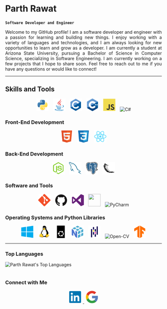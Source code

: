 # Parth Rawat

**`Software Developer and Engineer`**

<p align="justify">
Welcome to my GitHub profile! I am a software developer and engineer with a passion for learning and building new things. I enjoy working with a variety of languages and technologies, and I am always looking for new opportunities to learn and grow as a developer. I am currently a student at Arizona State University, pursuing a Bachelor of Science in Computer Science, specializing in Software Engineering. I am currently working on a few projects that I hope to share soon. Feel free to reach out to me if you have any questions or would like to connect!
</p>

---

## Skills and Tools

<p align="center">
  <img src="https://raw.githubusercontent.com/devicons/devicon/master/icons/python/python-original.svg" alt="python" width="40" height="40" style="margin: 0 5px"/>
  <img src="https://raw.githubusercontent.com/devicons/devicon/master/icons/java/java-original.svg" alt="java" width="40" height="40" style="margin: 0 5px"/>
  <img src="https://raw.githubusercontent.com/devicons/devicon/master/icons/c/c-original.svg" alt="c" width="40" height="40" style="margin: 0 5px"/>
  <img src="https://raw.githubusercontent.com/devicons/devicon/master/icons/cplusplus/cplusplus-original.svg" alt="c++" width="40" height="40" style="margin: 0 5px"/>
  <img src="https://raw.githubusercontent.com/devicons/devicon/master/icons/javascript/javascript-original.svg" alt="javascript" width="40" height="40" style="margin: 0 5px"/>
  <img src="https://cdn.jsdelivr.net/gh/devicons/devicon/icons/csharp/csharp-original.svg" alt="C#" width="40" height="40" style="margin: 0 5px"/>
</p>

### Front-End Development
<p align="center">
  <img src="https://raw.githubusercontent.com/devicons/devicon/master/icons/html5/html5-original.svg" alt="html5" width="40" height="40" style="margin: 0 5px"/>
  <img src="https://raw.githubusercontent.com/devicons/devicon/master/icons/css3/css3-original.svg" alt="css3" width="40" height="40" style="margin: 0 5px"/>
  <img src="https://raw.githubusercontent.com/devicons/devicon/master/icons/react/react-original.svg" alt="react" width="40" height="40" style="margin: 0 5px"/>
</p>

### Back-End Development
<p align="center">
  <img src="https://raw.githubusercontent.com/devicons/devicon/master/icons/nodejs/nodejs-original.svg" alt="nodejs" width="40" height="40" style="margin: 0 5px"/>
  <img src="https://raw.githubusercontent.com/devicons/devicon/master/icons/mysql/mysql-original.svg" alt="mysql" width="40" height="40" style="margin: 0 5px"/>
  <img src="https://raw.githubusercontent.com/devicons/devicon/master/icons/postgresql/postgresql-original.svg" alt="postgresql" width="40" height="40" style="margin: 0 5px"/>
  <img src="https://raw.githubusercontent.com/devicons/devicon/master/icons/flask/flask-original.svg" alt="Flask" width="40" height="40" style="margin: 0 5px"/>
</p>

### Software and Tools
<p align="center">
  <img src="https://raw.githubusercontent.com/devicons/devicon/master/icons/git/git-original.svg" alt="git" width="40" height="40" style="margin: 0 5px"/>
  <img src="https://raw.githubusercontent.com/devicons/devicon/master/icons/github/github-original.svg" alt="github" width="40" height="40" style="margin: 0 5px"/>
  <img src="https://raw.githubusercontent.com/devicons/devicon/master/icons/visualstudio/visualstudio-plain.svg" alt="visual studio" width="40" height="40" style="margin: 0 5px"/>
  <img src="https://cdn.jsdelivr.net/gh/devicons/devicon/icons/vscode/vscode-original.svg" width="40" height="40" style="margin: 0 5px"/>
  <img src="https://cdn.jsdelivr.net/gh/devicons/devicon/icons/pycharm/pycharm-original.svg" alt="PyCharm" width="40" height="40" style="margin: 0 5px"/>
</p>

### Operating Systems and Python Libraries
<p align="center">
  <img src="https://raw.githubusercontent.com/devicons/devicon/master/icons/windows8/windows8-original.svg" alt="windows" width="40" height="40" style="margin: 0 5px"/>
  <img src="https://raw.githubusercontent.com/devicons/devicon/master/icons/linux/linux-original.svg" alt="linux" width="40" height="40" style="margin: 0 5px"/>
  <img src="https://raw.githubusercontent.com/devicons/devicon/master/icons/ubuntu/ubuntu-plain.svg" alt="ubuntu" width="40" height="40" style="margin: 0 5px"/>
  <img src="https://raw.githubusercontent.com/devicons/devicon/master/icons/numpy/numpy-original.svg" alt="numpy" width="40" height="40" style="margin: 0 5px"/>
  <img src="https://raw.githubusercontent.com/devicons/devicon/master/icons/pandas/pandas-original.svg" alt="pandas" width="40" height="40" style="margin: 0 5px"/>
  <img src="https://cdn.jsdelivr.net/gh/devicons/devicon/icons/opencv/opencv-original-wordmark.svg" alt="Open-CV" width="40" height="40" style="margin: 0 5px"/>
  <img src="https://raw.githubusercontent.com/devicons/devicon/master/icons/tensorflow/tensorflow-original.svg" alt="tensorflow" width="40" height="40" style="margin: 0 5px"/>
</p>


---

<!-- ### GitHub Stats

<p align="left">
  <img src="https://github-readme-stats.vercel.app/api?username=Sidrawat11&show_icons=false&theme=radical" alt="Parth Rawat's GitHub Stats" /> -->

### Top Languages

<p align="left">
  <img src="https://github-readme-stats.vercel.app/api/top-langs/?username=Sidrawat11&layout=compact&theme=radical" alt="Parth Rawat's Top Languages" />

#

### Connect with Me

<p align="center" style="text-align: center;">
  <a href="https://www.linkedin.com/in/prawat7/" target="_blank">
    <img src="https://raw.githubusercontent.com/devicons/devicon/master/icons/linkedin/linkedin-original.svg" alt="linkedin" width="40" height="40" style="margin: 0 5px"/>
  </a>
  <a href="mailto:paarthsrawat@gmail.com" target="_blank">
    <img src="https://raw.githubusercontent.com/devicons/devicon/master/icons/google/google-original.svg" alt="gmail" width="40" height="40" style="margin: 0 5px"/>
  </a>
</p>
